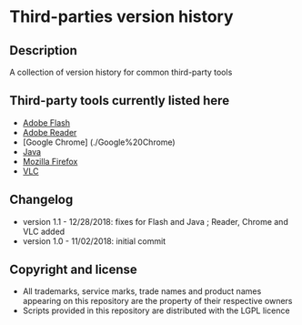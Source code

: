 Third-parties version history
=============================

Description
-----------
A collection of version history for common third-party tools

Third-party tools currently listed here
---------------------------------------
* [Adobe Flash](./Adobe%20Flash)
* [Adobe Reader](./Adobe%20Reader)
* [Google Chrome] (./Google%20Chrome)
* [Java](./Java)
* [Mozilla Firefox](./Mozilla%20Firefox)
* [VLC](./VLC)

Changelog
---------
* version 1.1 - 12/28/2018: fixes for Flash and Java ; Reader, Chrome and VLC added
* version 1.0 - 11/02/2018: initial commit

Copyright and license
---------------------
* All trademarks, service marks, trade names and product names appearing on this repository are the property of their respective owners
* Scripts provided in this repository are distributed with the LGPL licence